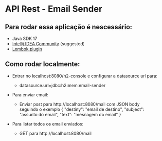 # API Rest - Email Sender

## Para rodar essa aplicação é nescessário:

- Java SDK 17
- [Intellij IDEA Community](https://www.jetbrains.com/pt-br/idea/) (suggested)
- [Lombok plugin](https://projectlombok.org/)

## Como rodar localmente:

- Entrar no localhost:8080/h2-console e configurar a datasource url para:
  - datasource.url=jdbc:h2:mem:email-sender

- Para enviar email:

  - Enviar post para http://localhost:8080/mail com JSON body seguindo o exemplo
    {
      "destiny": "email de destino",
      "subject": "assunto do email",
      "text": "mesnagem do email"
    }

- Para listar todos os email enviados: 
    - GET para http://localhost:8080/mail
